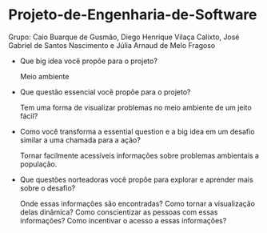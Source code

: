 # Projeto-de-Engenharia-de-Software
Grupo: Caio Buarque de Gusmão, Diego Henrique Vilaça Calixto, José Gabriel de Santos Nascimento e Júlia Arnaud de Melo Fragoso


- Que big idea você propõe para o projeto?

  Meio ambiente

- Que questão essencial você propõe para o projeto?

  Tem uma forma de visualizar problemas no meio ambiente de um jeito fácil?

- Como você transforma a essential question e a big idea em um desafio similar a uma chamada para a ação?

  Tornar facilmente acessíveis informações sobre problemas ambientais a população.

- Que questões norteadoras você propõe para explorar e aprender mais sobre o desafio?

  Onde essas informações são encontradas?
  Como tornar a visualização delas dinâmica?
  Como conscientizar as pessoas com essas informações?
  Como incentivar o acesso a essas informações?
